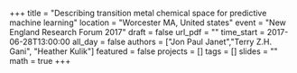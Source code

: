 +++
title = "Describing transition metal chemical space for predictive machine learning"
location = "Worcester MA, United states"
event = "New England Research Forum 2017"
draft = false
url_pdf = ""
time_start = 2017-06-28T13:00:00
all_day = false
authors = ["Jon Paul Janet","Terry Z.H. Gani", "Heather Kulik"]
featured = false
projects = []
tags = []
slides = ""
math = true
+++